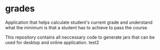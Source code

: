 # grades
Application that helps calculate student's current grade and understand what the minimum is that a student has to achieve to pass the course. 

This repository contains all neccessary code to generate jars that can be used for desktop and online application.
test2

